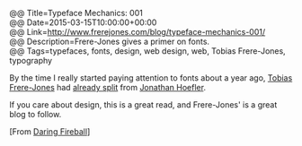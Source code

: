 @@ Title=Typeface Mechanics: 001  
@@ Date=2015-03-15T10:00:00+00:00  
@@ Link=http://www.frerejones.com/blog/typeface-mechanics-001/  
@@ Description=Frere-Jones gives a primer on fonts.  
@@ Tags=typefaces, fonts, design, web design, web, Tobias Frere-Jones, typography 

By the time I really started paying attention to fonts about a year ago, [Tobias Frere-Jones][frerejones] had [already split][wikipedia] from [Jonathan Hoefler][typography].

If you care about design, this is a great read, and Frere-Jones' is a great blog to follow.

[From [Daring Fireball][daringfireball]]

[daringfireball]: http://daringfireball.net/linked/2015/02/11/frere-jones
[frerejones]: http://www.frerejones.com/
[typography]: http://www.typography.com
[wikipedia]: https://en.wikipedia.org/wiki/Hoefler_%26_Co.#Conflict_between_Hoefler_and_Frere-Jones